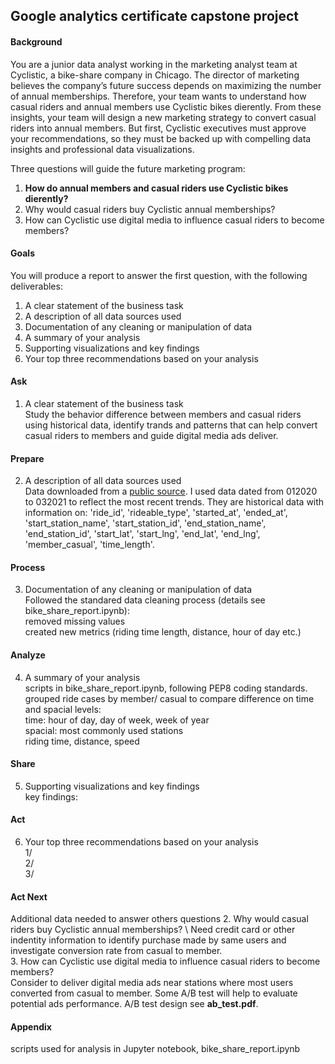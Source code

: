 ## Google analytics certificate capstone project  

#### Background
You are a junior data analyst working in the marketing analyst team at Cyclistic, a bike-share company in Chicago. The director of
marketing believes the company’s future success depends on maximizing the number of annual memberships. Therefore, your
team wants to understand how casual riders and annual members use Cyclistic bikes dierently. From these insights, your team
will design a new marketing strategy to convert casual riders into annual members. But first, Cyclistic executives must approve
your recommendations, so they must be backed up with compelling data insights and professional data visualizations.

Three questions will guide the future marketing program:
1. **How do annual members and casual riders use Cyclistic bikes dierently?**   
2. Why would casual riders buy Cyclistic annual memberships?  
3. How can Cyclistic use digital media to influence casual riders to become members?  

#### Goals
You will produce a report to answer the first question, with the following deliverables:
1. A clear statement of the business task  
2. A description of all data sources used  
3. Documentation of any cleaning or manipulation of data  
4. A summary of your analysis  
5. Supporting visualizations and key findings  
6. Your top three recommendations based on your analysis  

#### Ask
1. A clear statement of the business task \
Study the behavior difference between members and casual riders using historical data, identify trands and patterns that can help convert casual riders to members and guide digital media ads deliver.  

#### Prepare
2. A description of all data sources used \
Data downloaded from a [public source](https://divvy-tripdata.s3.amazonaws.com/index.html). I used data dated from 012020 to 032021 to reflect the most recent trends. They are historical data with information on: 'ride_id', 'rideable_type', 'started_at', 'ended_at', 'start_station_name', 'start_station_id', 'end_station_name', 'end_station_id', 'start_lat', 'start_lng', 'end_lat', 'end_lng', 'member_casual', 'time_length'.  

#### Process
3. Documentation of any cleaning or manipulation of data \
Followed the standared data cleaning process (details see bike_share_report.ipynb): \
removed missing values \
created new metrics (riding time length, distance, hour of day etc.)  

#### Analyze
4. A summary of your analysis \
scripts in bike_share_report.ipynb, following PEP8 coding standards. \
grouped ride cases by member/ casual to compare difference on time and spacial levels: \
time: hour of day, day of week, week of year \
spacial: most commonly used stations \
riding time, distance, speed  

#### Share
5. Supporting visualizations and key findings \
key findings:

#### Act
6. Your top three recommendations based on your analysis \
1/  
2/  
3/  

#### Act Next
Additional data needed to answer others questions
2. Why would casual riders buy Cyclistic annual memberships? \ 
Need credit card or other indentity information to identify purchase made by same users and investigate conversion rate from casual to member. \
3. How can Cyclistic use digital media to influence casual riders to become members? \
Consider to deliver digital media ads near stations where most users converted from casual to member. Some A/B test will help to evaluate potential ads performance. A/B test design see **ab_test.pdf**.  

#### Appendix
scripts used for analysis in Jupyter notebook, bike_share_report.ipynb  

